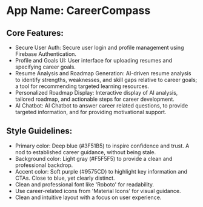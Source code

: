 # **App Name**: CareerCompass

## Core Features:

- Secure User Auth: Secure user login and profile management using Firebase Authentication.
- Profile and Goals UI: User interface for uploading resumes and specifying career goals.
- Resume Analysis and Roadmap Generation: AI-driven resume analysis to identify strengths, weaknesses, and skill gaps relative to career goals; a tool for recommending targeted learning resources.
- Personalized Roadmap Display: Interactive display of AI analysis, tailored roadmap, and actionable steps for career development.
- AI Chatbot: AI Chatbot to answer career related questions, to provide targeted information, and for providing motivational support.

## Style Guidelines:

- Primary color: Deep blue (#3F51B5) to inspire confidence and trust. A nod to established career guidance, without being stale.
- Background color: Light gray (#F5F5F5) to provide a clean and professional backdrop.
- Accent color: Soft purple (#9575CD) to highlight key information and CTAs. Close to blue, yet clearly distinct.
- Clean and professional font like 'Roboto' for readability.
- Use career-related icons from 'Material Icons' for visual guidance.
- Clean and intuitive layout with a focus on user experience.